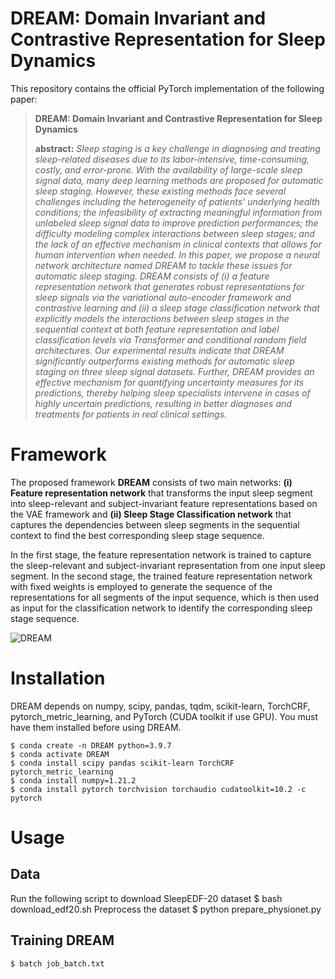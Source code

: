 # DREAM: Domain Invariant and Contrastive Representation for Sleep Dynamics
This repository contains the official PyTorch implementation of the following paper: 

> **DREAM: Domain Invariant and Contrastive Representation for Sleep Dynamics**
> 
> **abstract:** _Sleep staging is a key challenge in diagnosing and treating sleep-related diseases due to its labor-intensive, time-consuming, costly, and error-prone. With the availability of large-scale sleep signal data, many deep learning methods are proposed for automatic sleep staging. However, these existing methods face several challenges including the heterogeneity of patients' underlying health conditions; the infeasibility of extracting meaningful information from unlabeled sleep signal data to improve prediction performances; the difficulty modeling complex interactions between sleep stages; and the lack of an effective mechanism in clinical contexts that allows for human intervention when needed. In this paper, we propose a neural network architecture named DREAM to tackle these issues for automatic sleep staging. DREAM consists of (i) a feature representation network that generates robust representations for sleep signals via the variational auto-encoder framework and contrastive learning and (ii) a sleep stage classification network that explicitly models the interactions between sleep stages in the sequential context at both feature representation and label classification levels via Transformer and conditional random field architectures. Our experimental results indicate that DREAM significantly outperforms existing methods for automatic sleep staging on three sleep signal datasets. Further, DREAM provides an effective mechanism for quantifying uncertainty measures for its predictions, thereby helping sleep specialists intervene in cases of highly uncertain predictions, resulting in better diagnoses and treatments for patients in real clinical settings._

# Framework

The proposed framework **DREAM** consists of two main networks: **(i) Feature representation network** that transforms the input sleep segment into sleep-relevant and subject-invariant feature representations based on the VAE framework and **(ii) Sleep Stage Classification network** that captures the dependencies between sleep segments in the sequential context to find the best corresponding sleep stage sequence. 

In the first stage, the feature representation network is trained to capture the sleep-relevant and subject-invariant representation from one input sleep segment. In the second stage, the trained feature representation network with fixed weights is employed to generate the sequence of the representations for all segments of the input sequence, which is then used as input for the classification network to identify the corresponding sleep stage sequence.

![DREAM](https://user-images.githubusercontent.com/107287907/173477720-540c4f92-54c5-42a5-a4ae-ff2d1cc53e93.png)

# Installation
DREAM depends on numpy, scipy, pandas, tqdm, scikit-learn, TorchCRF, pytorch_metric_learning, and PyTorch (CUDA toolkit if use GPU). You must have them installed before using DREAM.

    $ conda create -n DREAM python=3.9.7
    $ conda activate DREAM
    $ conda install scipy pandas scikit-learn TorchCRF pytorch_metric_learning
    $ conda install numpy=1.21.2
    $ conda install pytorch torchvision torchaudio cudatoolkit=10.2 -c pytorch

# Usage

## Data
Run the following script to download SleepEDF-20 dataset
    $ bash download_edf20.sh
Preprocess the dataset
    $ python prepare_physionet.py
    
##  Training DREAM
    $ batch job_batch.txt 

